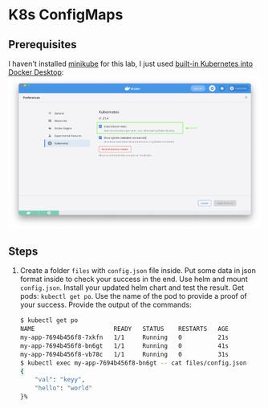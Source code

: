 # K8s ConfigMaps
## Prerequisites
I haven't installed [minikube](https://minikube.sigs.k8s.io/docs/start/) for this lab, I just used [built-in Kubernetes into Docker Desktop](https://docs.docker.com/desktop/kubernetes/): 
![Kubernetes enabled option in Docker Desktop](images/kuber.png)

## Steps
1. Create a folder `files` with `config.json` file inside. Put some data in json format inside to check your success in the end. Use helm and mount `config.json`. Install your updated helm chart and test the result. Get pods: `kubectl get po`. Use the name of the pod to provide a proof of your success. Provide the output of the commands:
    ```bash
    $ kubectl get po
    NAME                      READY   STATUS    RESTARTS   AGE
    my-app-7694b456f8-7xkfn   1/1     Running   0          21s
    my-app-7694b456f8-bn6gt   1/1     Running   0          41s
    my-app-7694b456f8-vb78c   1/1     Running   0          31s
    $ kubectl exec my-app-7694b456f8-bn6gt -- cat files/config.json
    {
        "val": "keyy",
        "hello": "world"
    }% 
    ```                                                                                                 